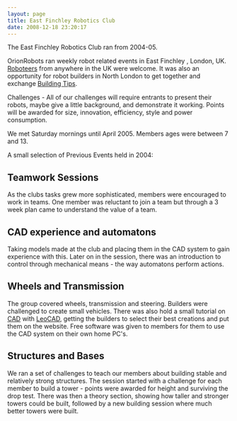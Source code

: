 ```yaml
---
layout: page
title: East Finchley Robotics Club
date: 2008-12-18 23:20:17
---
```

The East Finchley Robotics Club ran from 2004-05.

OrionRobots ran weekly robot related events in East Finchley , London, UK. <a href="/wiki/roboteers.html" title="Roboteers">Roboteers</a> from anywhere in the UK were welcome. It was also an opportunity for robot builders in North London to get together and exchange <a href="/wiki/building_tips.html" title="Hints and helpers for actually building robots, and other stuff.">Building Tips</a>.

Challenges - All of our challenges will require entrants to present their robots, maybe give a little background, and demonstrate it working. Points will be awarded for size, innovation, efficiency, style and power consumption.

We met Saturday mornings until April 2005. Members ages were between 7 and 13.

A small selection of Previous Events held in 2004:

<h2  id="Teamwork_Sessions">Teamwork Sessions</h2>
As the clubs tasks grew more sophisticated, members were encouraged to work in teams. One member was reluctant to join a team but through a 3 week plan came to understand the value of a team.

<h2  id="CAD_experience_and_automatons">CAD experience and automatons</h2>
Taking models made at the club and placing them in the CAD system to gain experience with this. Later on in the session, there was an introduction to control through mechanical means - the way automatons perform actions.

<h2  id="Wheels_and_Transmission">Wheels and Transmission</h2>
The group covered wheels, transmission and steering. Builders were challenged to create small vehicles. There was also hold a small tutorial on <a href="/wiki/cad.html" title="Computer Aided Design">CAD</a> with <a href="/wiki/leocad.html" title="The Open Source Lego CAD System">LeoCAD</a>, getting the builders to select their best creations and put them on the website. Free software was given to members for them to use the CAD system on their own home PC's.

<h2  id="Structures_and_Bases">Structures and Bases</h2>
We ran a set of challenges to teach our members about building stable and relatively strong structures. The session started with a challenge for each member to build a tower - points were awarded for height and surviving the drop test. There was then a theory section, showing how taller and stronger towers could be built, followed by a new building session where much better towers were built.

